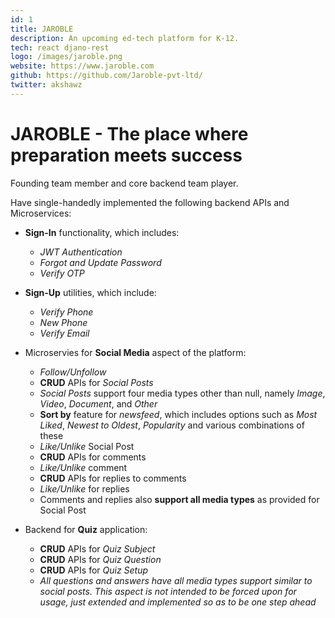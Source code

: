```yaml
---
id: 1
title: JAROBLE
description: An upcoming ed-tech platform for K-12.
tech: react djano-rest
logo: /images/jaroble.png
website: https://www.jaroble.com
github: https://github.com/Jaroble-pvt-ltd/
twitter: akshawz
---
```


# JAROBLE - The place where preparation meets success

Founding team member and core backend team player.

Have single-handedly implemented the following backend APIs and Microservices:

- **Sign-In** functionality, which includes:
    - *JWT Authentication*
    - *Forgot and Update Password*
    - *Verify OTP*

- **Sign-Up** utilities, which include:
    - *Verify Phone*
    - *New Phone*
    - *Verify Email*

- Microservies for **Social Media** aspect of the platform:
    - *Follow/Unfollow*
    - **CRUD** APIs for *Social Posts*
    - *Social Posts* support four media types other than null, namely *Image*, *Video*, *Document*, and *Other*
    - **Sort by** feature for *newsfeed*, which includes options such as *Most Liked*, *Newest to Oldest*, *Popularity* and various combinations of these
    - *Like/Unlike* Social Post
    - **CRUD** APIs for comments
    - *Like/Unlike* comment
    - **CRUD** APIs for replies to comments
    - *Like/Unlike* for replies
    - Comments and replies also **support all media types** as provided for Social Post

- Backend for **Quiz** application:
    - **CRUD** APIs for *Quiz Subject*
    - **CRUD** APIs for *Quiz Question*
    - **CRUD** APIs for *Quiz Setup*
    - *All questions and answers have all media types support similar to social posts. This aspect is not intended to be forced upon for usage, just extended and implemented so as to be one step ahead*